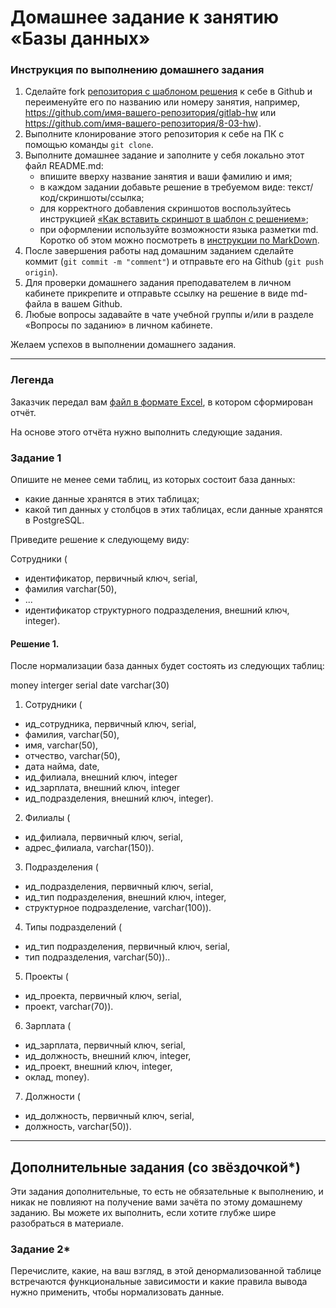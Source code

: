 # Домашнее задание к занятию «Базы данных»

### Инструкция по выполнению домашнего задания

1. Сделайте fork [репозитория c шаблоном решения](https://github.com/netology-code/sys-pattern-homework) к себе в Github и переименуйте его по названию или номеру занятия, например, https://github.com/имя-вашего-репозитория/gitlab-hw или https://github.com/имя-вашего-репозитория/8-03-hw).
2. Выполните клонирование этого репозитория к себе на ПК с помощью команды `git clone`.
3. Выполните домашнее задание и заполните у себя локально этот файл README.md:
   - впишите вверху название занятия и ваши фамилию и имя;
   - в каждом задании добавьте решение в требуемом виде: текст/код/скриншоты/ссылка;
   - для корректного добавления скриншотов воспользуйтесь инструкцией [«Как вставить скриншот в шаблон с решением»](https://github.com/netology-code/sys-pattern-homework/blob/main/screen-instruction.md);
   - при оформлении используйте возможности языка разметки md. Коротко об этом можно посмотреть в [инструкции по MarkDown](https://github.com/netology-code/sys-pattern-homework/blob/main/md-instruction.md).
4. После завершения работы над домашним заданием сделайте коммит (`git commit -m "comment"`) и отправьте его на Github (`git push origin`).
5. Для проверки домашнего задания преподавателем в личном кабинете прикрепите и отправьте ссылку на решение в виде md-файла в вашем Github.
6. Любые вопросы задавайте в чате учебной группы и/или в разделе «Вопросы по заданию» в личном кабинете.

Желаем успехов в выполнении домашнего задания.

---
### Легенда

Заказчик передал вам [файл в формате Excel](https://github.com/netology-code/sdb-homeworks/blob/main/resources/hw-12-1.xlsx), в котором сформирован отчёт. 

На основе этого отчёта нужно выполнить следующие задания.

### Задание 1

Опишите не менее семи таблиц, из которых состоит база данных:

- какие данные хранятся в этих таблицах;
- какой тип данных у столбцов в этих таблицах, если данные хранятся в PostgreSQL.

Приведите решение к следующему виду:

Сотрудники (

- идентификатор, первичный ключ, serial,
- фамилия varchar(50),
- ...
- идентификатор структурного подразделения, внешний ключ, integer).

#### Решение 1.

После нормализации база данных будет состоять из следующих таблиц:

money
interger
serial
date
varchar(30)

1. Сотрудники (

- ид_сотрудника, первичный ключ, serial,
- фамилия, varchar(50),
- имя, varchar(50),
- отчество, varchar(50),
- дата найма, date,
- ид_филиала, внешний ключ, integer
- ид_зарплата, внешний ключ, integer
- ид_подразделения, внешний ключ, integer).

2. Филиалы  (

- ид_филиала, первичный ключ, serial,
- адрес_филиала, varchar(150)).

3. Подразделения (
	
- ид_подразделения, первичный ключ, serial,
- ид_тип подразделения, внешний ключ, integer,
- структурное подразделение, varchar(100)).

4. Типы подразделений (

- ид_тип подразделения, первичный ключ, serial,
- тип подразделения, varchar(50))..

5. Проекты (

- ид_проекта, первичный ключ, serial,
- проект, varchar(70)).

6. Зарплата (

- ид_зарплата, первичный ключ, serial,
- ид_должность, внешний ключ, integer,
- ид_проект, внешний ключ, integer,
- оклад, money).

7. Должности (

- ид_должность, первичный ключ, serial,
- должность, varchar(50)).


---

## Дополнительные задания (со звёздочкой*)
Эти задания дополнительные, то есть не обязательные к выполнению, и никак не повлияют на получение вами зачёта по этому домашнему заданию. Вы можете их выполнить, если хотите глубже шире разобраться в материале.


### Задание 2*

Перечислите, какие, на ваш взгляд, в этой денормализованной таблице встречаются функциональные зависимости и какие правила вывода нужно применить, чтобы нормализовать данные.
